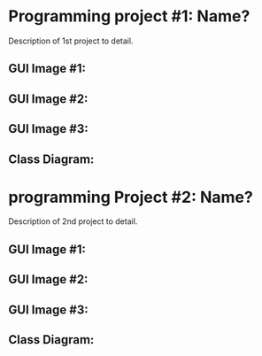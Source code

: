 # Programming project #1: Name?
Description of 1st project to detail.

## GUI Image #1:
## GUI Image #2:
## GUI Image #3:

## Class Diagram:

# programming Project #2: Name?
Description of 2nd project to detail.

## GUI Image #1:
## GUI Image #2:
## GUI Image #3:

## Class Diagram:
